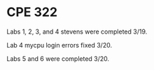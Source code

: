 # CPE 322

Labs 1, 2, 3, and 4 stevens were completed 3/19.

Lab 4 mycpu login errors fixed 3/20.

Labs 5 and 6 were completed 3/20.
